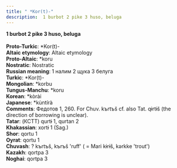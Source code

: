 ```yaml
---
title: " *Kor(t)-"
description:  1 burbot 2 pike 3 huso, beluga
---
```

<strong> 1 burbot 2 pike 3 huso, beluga</strong><br><br>
<strong>Proto-Turkic</strong>:  *Kor(t)-<br>
<strong>Altaic etymology</strong>:  Altaic etymology<br>
<strong> Proto-Altaic</strong>:  *koru<br>
<strong>Nostratic</strong>:  Nostratic<br>
<strong>Russian meaning</strong>:  1 налим 2 щука 3 белуга<br>
<strong>Turkic</strong>:  *Kor(t)-<br>
<strong>Mongolian</strong>:  *korbu<br>
<strong>Tungus-Manchu</strong>:  *koru<br>
<strong>Korean</strong>:  *kòrài<br>
<strong>Japanese</strong>:  *kùntírà<br>
<strong>Comments</strong>:  Федотов 1, 260. For Chuv. kъrtъš cf. also Tat. qɨrtɨš (the direction of borrowing is unclear).<br>
<strong>Tatar</strong>:  (КСТТ) qurtɨ 1, qurtan 2<br>
<strong>Khakassian</strong>:  xortɨ 1 (Sag.)<br>
<strong>Shor</strong>:  qortu 1<br>
<strong>Oyrat</strong>:  qortu 1<br>
<strong>Chuvash</strong>:  ? kъrtъš, kъrъš 'ruff' ( = Mari kɨrɨš, kǝrkke 'trout')<br>
<strong>Kazakh</strong>:  qortpa 3<br>
<strong>Noghai</strong>:  qortpa 3<br>


